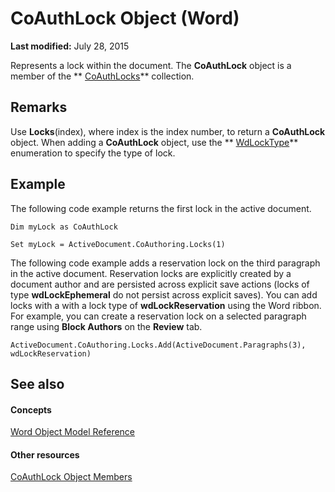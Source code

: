 
# CoAuthLock Object (Word)

 **Last modified:** July 28, 2015

Represents a lock within the document. The  **CoAuthLock** object is a member of the ** [CoAuthLocks](589763ed-8463-6988-3817-9c2152506d16.md)** collection.

## Remarks

Use  **Locks**(index), where index is the index number, to return a  **CoAuthLock** object. When adding a **CoAuthLock** object, use the ** [WdLockType](2c861165-b6b7-5518-1569-628469b099cd.md)** enumeration to specify the type of lock.


## Example

The following code example returns the first lock in the active document.


```
Dim myLock as CoAuthLock 
 
Set myLock = ActiveDocument.CoAuthoring.Locks(1)
```

The following code example adds a reservation lock on the third paragraph in the active document. Reservation locks are explicitly created by a document author and are persisted across explicit save actions (locks of type  **wdLockEphemeral** do not persist across explicit saves). You can add locks with a with a lock type of **wdLockReservation** using the Word ribbon. For example, you can create a reservation lock on a selected paragraph range using **Block Authors** on the **Review** tab.




```
ActiveDocument.CoAuthoring.Locks.Add(ActiveDocument.Paragraphs(3), wdLockReservation)
```


## See also


#### Concepts


 [Word Object Model Reference](be452561-b436-bb9b-6f94-3faa9a74a6fd.md)
#### Other resources


 [CoAuthLock Object Members](3deca349-08e8-d2e9-cd97-6b44e8e3a02a.md)
